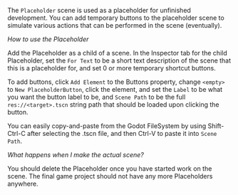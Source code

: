 The `Placeholder` scene is used as a placeholder for unfinished development.
You can add temporary buttons to the placeholder scene to simulate various
actions that can be performed in the scene (eventually).

*How to use the Placeholder*

Add the Placeholder as a child of a scene. In the Inspector tab for the child
Placeholder, set the `For Text` to be a short text description of the scene that
this is a placeholder for, and set 0 or more temporary shortcut buttons.

To add buttons, click `Add Element` to the Buttons property, change `<empty>`
to `New PlaceholderButton`, click the element, and set the `Label` to be what
you want the button label to be, and `Scene Path` to be the full
`res://<target>.tscn` string path that should be loaded upon clicking the button.

You can easily copy-and-paste from the Godot FileSystem by using Shift-Ctrl-C
after selecting the .tscn file, and then Ctrl-V to paste it into `Scene Path`.

*What happens when I make the actual scene?*

You should delete the Placeholder once you have started work on the scene. The
final game project should not have any more Placeholders anywhere.
